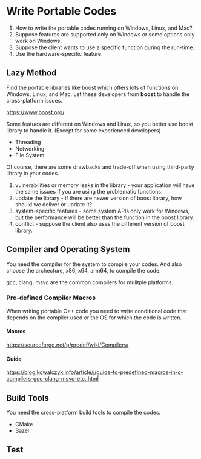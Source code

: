 # Write Portable Codes

1. How to write the portable codes running on Windows, Linux, and Mac?
2. Suppose features are supported only on Windows or some options only work on Windows.
3. Suppose the client wants to use a specific function during the run-time.
4. Use the hardware-specific feature.

## Lazy Method

Find the portable libraries like boost which offers lots of functions on Windows, Linux, and Mac. Let these developers from **boost** to handle the cross-platform issues. 

https://www.boost.org/

Some featues are different on Windows and Linux, so you better use boost library to handle it. (Except for some experienced developers)

* Threading
* Networking
* File System 

Of course, there are some drawbacks and trade-off when using third-party library in your codes. 

1. vulnerabilities or memory leaks in the library - your application will have the same issues if you are using the problematic functions.
2. update the library - if there are newer version of boost library, how should we deliver or update it?
3. system-specific features - some system APIs only work for Windows, but the performance will be better than the function in the boost library.
4. conflict - suppose the client also uses the different version of boost library. 


## Compiler and Operating System

You need the compiler for the system to compile your codes. And also choose the archecture, x86, x64, arm64, to compile the code.

gcc, clang, msvc are the common compilers for mulitple platforms. 

### Pre-defined Compiler Macros 

When writing portable C++ code you need to write conditional code that depends on the compiler used or the OS for which the code is written.


#### Macros
https://sourceforge.net/p/predef/wiki/Compilers/

#### Guide 
https://blog.kowalczyk.info/article/j/guide-to-predefined-macros-in-c-compilers-gcc-clang-msvc-etc..html


## Build Tools

You need the cross-platform build tools to compile the codes.

* CMake
* Bazel

## Test